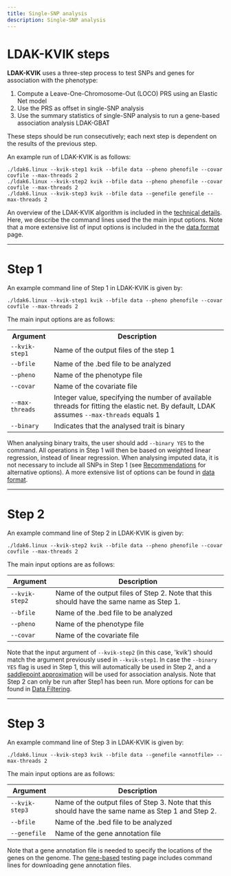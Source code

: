 ```yaml
---
title: Single-SNP analysis
description: Single-SNP analysis
---
```

<script type="text/javascript" async
  src="https://cdnjs.cloudflare.com/ajax/libs/mathjax/2.7.7/MathJax.js?config=TeX-MML-AM_CHTML">
</script>

# LDAK-KVIK steps

**LDAK-KVIK** uses a three-step process to test SNPs and genes for association with the phenotype:

1. Compute a Leave-One-Chromosome-Out (LOCO) PRS using an Elastic Net model
2. Use the PRS as offset in single-SNP analysis 
3. Use the summary statistics of single-SNP analysis to run a gene-based association analysis LDAK-GBAT

These steps should be run consecutively; each next step is dependent on the results of the previous step. 

An example run of LDAK-KVIK is as follows:
```
./ldak6.linux --kvik-step1 kvik --bfile data --pheno phenofile --covar covfile --max-threads 2
./ldak6.linux --kvik-step2 kvik --bfile data --pheno phenofile --covar covfile --max-threads 2
./ldak6.linux --kvik-step3 kvik --bfile data --genefile genefile --max-threads 2
```

An overview of the LDAK-KVIK algorithm is included in the [technical details](/docs/technical). Here, we describe the command lines used the the main input options. Note that a more extensive list of input options is included in the the [data format](/docs/input) page.

---

# Step 1

An example command line of Step 1 in LDAK-KVIK is given by:

```
./ldak6.linux --kvik-step1 kvik --bfile data --pheno phenofile --covar covfile --max-threads 2
```

The main input options are as follows:

<table>
  <tr>
    <th style="width: 20%;">Argument</th>
    <th style="width: 80%;">Description</th>
  </tr>
  <tr>
    <td><code>--kvik-step1</code></td>
    <td>Name of the output files of the step 1</td>
  </tr>
  <tr>
    <td><code>--bfile</code></td>
    <td>Name of the .bed file to be analyzed</td>
  </tr>
  <tr>
    <td><code>--pheno</code></td>
    <td>Name of the phenotype file</td>
  </tr>
  <tr>
    <td><code>--covar</code></td>
    <td>Name of the covariate file</td>
  </tr>
  <tr>
    <td><code>--max-threads</code></td>
    <td>Integer value, specifying the number of available threads for fitting the elastic net. By default, LDAK assumes <code>--max-threads</code> equals 1</td>
  </tr>
  <tr>
    <td><code>--binary</code></td>
    <td>Indicates that the analysed trait is binary</td>
  </tr>
</table>



When analysing binary traits, the user should add `--binary YES` to the command. All operations in Step 1 will then be based on weighted linear regression, instead of linear regression. When analysing imputed data, it is not necessary to include all SNPs in Step 1 (see [Recommendations](/docs/recommendations/#analysing-imputed-data) for alternative options). A more extensive list of options can be found in [data format](/docs/input).

---

# Step 2

An example command line of Step 2 in LDAK-KVIK is given by:

```
./ldak6.linux --kvik-step2 kvik --bfile data --pheno phenofile --covar covfile --max-threads 2
```

The main input options are as follows:

| Argument |  Description | 
|------------|--------|
|`--kvik-step2`    | Name of the output files of Step 2. Note that this should have the same name as Step 1.   |
|`--bfile`   | Name of the .bed file to be analyzed      |
|`--pheno`   | Name of the phenotype file      |
|`--covar`   | Name of the covariate file     |

Note that the input argument of `--kvik-step2` (in this case, 'kvik') should match the argument previously used in `--kvik-step1`. In case the `--binary YES` flag is used in Step 1, this will automatically be used in Step 2, and a [saddlepoint approximation](/docs/assoc/spa) will be used for association analysis. Note that Step 2 can only be run after Step1 has been run. More options for can be found in [Data Filtering](/docs/input#filtering).

---

# Step 3

An example command line of Step 3 in LDAK-KVIK is given by:

```
./ldak6.linux --kvik-step3 kvik --bfile data --genefile <annotfile> --max-threads 2
```

The main input options are as follows:

| Argument |  Description | 
|------------|--------|
|`--kvik-step3`    | Name of the output files of Step 3. Note that this should have the same name as Step 1 and Step 2.   |
|`--bfile`   | Name of the .bed file to be analyzed      |
|`--genefile`   | Name of the gene annotation file      |

Note that a gene annotation file is needed to specify the locations of the genes on the genome. The [gene-based](/docs/assoc/gene) testing page includes command lines for downloading gene annotation files.